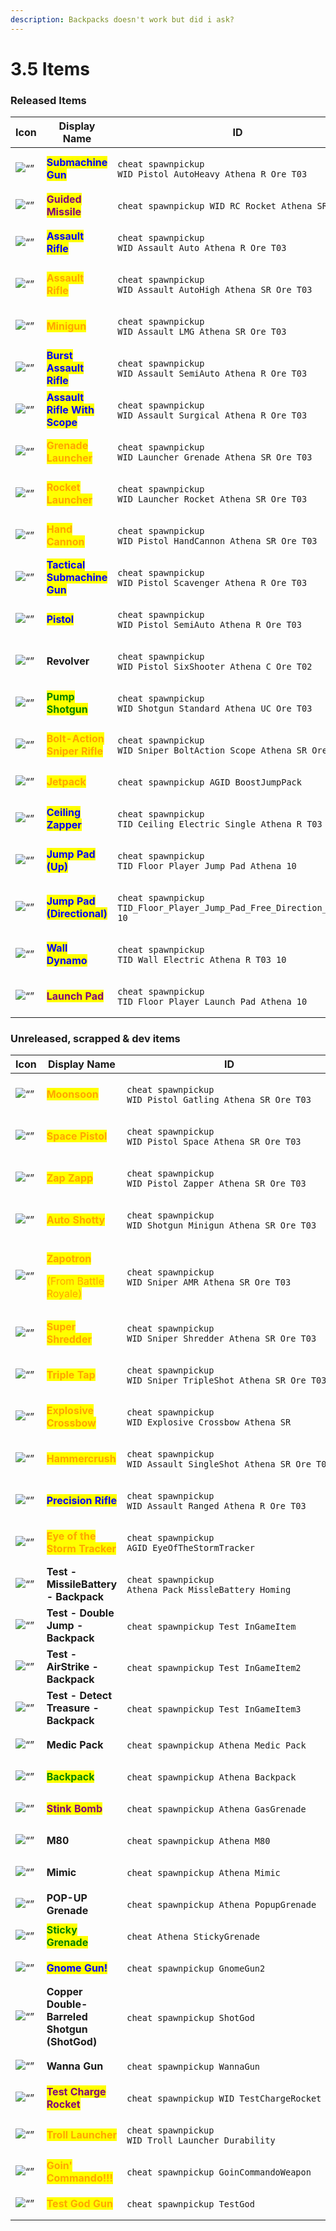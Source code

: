 ```yaml
---
description: Backpacks doesn't work but did i ask?
---
```


# 3.5 Items

### Released Items

<table data-full-width="true"><thead><tr><th width="186">Icon</th><th width="185.33333333333331">Display Name</th><th width="635">ID</th></tr></thead><tbody><tr><td><img src="https://static.wikia.nocookie.net/fortnite/images/d/db/Thrasher_Schematic_-_Weapon_-_Fortnite.png" alt="“”"> </td><td><mark style="color:blue;"><strong>Submachine Gun</strong></mark></td><td><p></p><pre><code>cheat spawnpickup WID_Pistol_AutoHeavy_Athena_R_Ore_T03
</code></pre></td></tr><tr><td><img src="https://static.wikia.nocookie.net/fortnite/images/e/ed/Guided_Missile_-_Weapon_-_Fortnite.png" alt="“”"> </td><td><mark style="color:purple;"><strong>Guided Missile</strong></mark></td><td><p></p><pre><code>cheat spawnpickup WID_RC_Rocket_Athena_SR_T03
</code></pre></td></tr><tr><td> <img src="https://static.wikia.nocookie.net/fortnite_gamepedia/images/a/a2/Assault_rifle_icon.png" alt="“”"> </td><td><mark style="color:blue;"><strong>Assault Rifle</strong></mark></td><td><p></p><pre><code>cheat spawnpickup WID_Assault_Auto_Athena_R_Ore_T03
</code></pre></td></tr><tr><td><img src="https://static.wikia.nocookie.net/fortnite_gamepedia/images/c/ce/Siegebreaker_icon.png" alt="“”"> </td><td><mark style="color:orange;"><strong>Assault Rifle</strong></mark></td><td><p></p><pre><code>cheat spawnpickup WID_Assault_AutoHigh_Athena_SR_Ore_T03
</code></pre></td></tr><tr><td><img src="https://static.wikia.nocookie.net/fortnite/images/f/f4/Minigun_-_Weapon_-_Fortnite.png" alt="“”"> </td><td><mark style="color:orange;"><strong>Minigun</strong></mark></td><td><p></p><pre><code>cheat spawnpickup WID_Assault_LMG_Athena_SR_Ore_T03
</code></pre></td></tr><tr><td><img src="https://static.wikia.nocookie.net/fortnite_gamepedia/images/c/c2/Semi-auto_rifle_icon.png" alt="“”"> </td><td><mark style="color:blue;"><strong>Burst Assault Rifle</strong></mark></td><td><p></p><pre><code>cheat spawnpickup WID_Assault_SemiAuto_Athena_R_Ore_T03
</code></pre></td></tr><tr><td><img src="https://static.wikia.nocookie.net/fortnite_gamepedia/images/d/d5/Deathstalker_icon.png" alt="“”"> </td><td><mark style="color:blue;"><strong>Assault Rifle With Scope</strong></mark></td><td><p></p><pre><code>cheat spawnpickup WID_Assault_Surgical_Athena_R_Ore_T03
</code></pre></td></tr><tr><td><img src="https://static.wikia.nocookie.net/fortnite/images/a/a1/Grenade_Launcher_-_Weapon_-_Fortnite.png" alt="“”"> </td><td><mark style="color:orange;"><strong>Grenade Launcher</strong></mark></td><td><p></p><pre><code>cheat spawnpickup WID_Launcher_Grenade_Athena_SR_Ore_T03
</code></pre></td></tr><tr><td><img src="https://static.wikia.nocookie.net/fortnite_gamepedia/images/c/ce/Rocket_launcher_icon.png" alt="“”"> </td><td><mark style="color:orange;"><strong>Rocket Launcher</strong></mark></td><td><p></p><pre><code>cheat spawnpickup WID_Launcher_Rocket_Athena_SR_Ore_T03
</code></pre></td></tr><tr><td><img src="https://static.wikia.nocookie.net/fortnite_gamepedia/images/0/09/Bald_Eagle_icon.png" alt="“”"> </td><td><mark style="color:orange;"><strong>Hand Cannon</strong></mark></td><td><p></p><pre><code>cheat spawnpickup WID_Pistol_HandCannon_Athena_SR_Ore_T03
</code></pre></td></tr><tr><td><img src="https://static.wikia.nocookie.net/fortnite/images/1/1f/Tactical_Submachine_Gun_-_Weapon_-_Fortnite.png" alt="“”"> </td><td><mark style="color:blue;"><strong>Tactical Submachine Gun</strong></mark></td><td><p></p><pre><code>cheat spawnpickup WID_Pistol_Scavenger_Athena_R_Ore_T03
</code></pre></td></tr><tr><td><img src="https://static.wikia.nocookie.net/fortnite_gamepedia/images/a/ae/Semi-auto_handgun_icon.png" alt="“”"> </td><td><mark style="color:blue;"><strong>Pistol</strong></mark></td><td><p></p><pre><code>cheat spawnpickup WID_Pistol_SemiAuto_Athena_R_Ore_T03
</code></pre></td></tr><tr><td><img src="https://static.wikia.nocookie.net/fortnite_gamepedia/images/5/58/Revolver_icon.png" alt="“”"> </td><td><strong>Revolver</strong></td><td><p></p><pre><code>cheat spawnpickup WID_Pistol_SixShooter_Athena_C_Ore_T02
</code></pre></td></tr><tr><td><img src="https://static.wikia.nocookie.net/fortnite_gamepedia/images/5/54/Pump-action_shotgun_icon.png" alt="“”"> </td><td><mark style="color:green;"><strong>Pump Shotgun</strong></mark></td><td><p></p><pre><code>cheat spawnpickup WID_Shotgun_Standard_Athena_UC_Ore_T03
</code></pre></td></tr><tr><td><img src="https://static.wikia.nocookie.net/fortnite_gamepedia/images/a/a1/Scoped_dragonfly_icon.png" alt="“”"> </td><td><mark style="color:orange;"><strong>Bolt-Action Sniper Rifle</strong></mark></td><td><p></p><pre><code>cheat spawnpickup WID_Sniper_BoltAction_Scope_Athena_SR_Ore_T03
</code></pre></td></tr><tr><td><img src="https://media.discordapp.net/attachments/1097596369973285006/1146137891253264384/T-T-Icon-BR-SK-Jetpack-Junkpak-L.png" alt="“”"> </td><td><mark style="color:orange;"><strong>Jetpack</strong></mark></td><td><p></p><pre><code>cheat spawnpickup AGID_BoostJumpPack
</code></pre></td></tr><tr><td><img src="https://static.wikia.nocookie.net/fortnite_gamepedia/images/e/e1/Ceiling_zapper_icon.png" alt="“”"> </td><td><mark style="color:blue;"><strong>Ceiling Zapper</strong></mark></td><td><p></p><pre><code>cheat spawnpickup TID_Ceiling_Electric_Single_Athena_R_T03 10
</code></pre></td></tr><tr><td><img src="https://static.wikia.nocookie.net/fortnite/images/6/69/Directional_Jump_Pad_(Vertical)_-_Trap_-_Fortnite.png" alt="“”"> </td><td><mark style="color:blue;"><strong>Jump Pad (Up)</strong></mark></td><td><p></p><pre><code>cheat spawnpickup TID_Floor_Player_Jump_Pad_Athena 10
</code></pre></td></tr><tr><td><img src="https://static.wikia.nocookie.net/fortnite/images/9/9e/Directional_Jump_Pad_-_Trap_-_Fortnite.png" alt="“”"> </td><td><mark style="color:blue;"><strong>Jump Pad (Directional)</strong></mark></td><td><p></p><pre><code>cheat spawnpickup TID_Floor_Player_Jump_Pad_Free_Direction_Athena 10
</code></pre></td></tr><tr><td><img src="https://static.wikia.nocookie.net/fortnite_gamepedia/images/9/98/Wall_dynamo_icon.png" alt="“”"> </td><td><mark style="color:blue;"><strong>Wall Dynamo</strong></mark></td><td><p></p><pre><code>cheat spawnpickup TID_Wall_Electric_Athena_R_T03 10
</code></pre></td></tr><tr><td><img src="https://static.wikia.nocookie.net/fortnite_gamepedia/images/f/f1/Launch_Pad.png" alt="“”"> </td><td><mark style="color:purple;"><strong>Launch Pad</strong></mark></td><td><p></p><pre><code>cheat spawnpickup TID_Floor_Player_Launch_Pad_Athena 10
</code></pre></td></tr></tbody></table>

### Unreleased, scrapped & dev items

<table data-full-width="true"><thead><tr><th width="186">Icon</th><th width="185.33333333333331">Display Name</th><th>ID</th></tr></thead><tbody><tr><td><img src="https://media.discordapp.net/attachments/1102820924752937020/1146117460051902524/T-Icon-Weapons-SK-Monsoon-L.png" alt="“”"> </td><td><mark style="color:orange;"><strong>Moonsoon</strong></mark></td><td><p></p><pre><code>cheat spawnpickup WID_Pistol_Gatling_Athena_SR_Ore_T03
</code></pre></td></tr><tr><td><img src="https://media.discordapp.net/attachments/1102820924752937020/1146118670448332920/T-Icon-Weapons-SK-Space-Pistol-L.png" alt="“”"> </td><td><mark style="color:orange;"><strong>Space Pistol</strong></mark></td><td><p></p><pre><code>cheat spawnpickup WID_Pistol_Space_Athena_SR_Ore_T03
</code></pre></td></tr><tr><td><img src="https://media.discordapp.net/attachments/1102820924752937020/1146119021993935058/T-Icon-Weapons-SK-Raygun-Pistol-L.png?width=494&#x26;height=494" alt="“”"> </td><td><mark style="color:orange;"><strong>Zap Zapp</strong></mark></td><td><p></p><pre><code>cheat spawnpickup WID_Pistol_Zapper_Athena_SR_Ore_T03
</code></pre></td></tr><tr><td><img src="https://media.discordapp.net/attachments/1102820924752937020/1146119431286693970/T-Icon-Weapons-SK-Shotgun-02-Auto-L.png" alt="“”"> </td><td><mark style="color:orange;"><strong>Auto Shotty</strong></mark></td><td><p></p><pre><code>cheat spawnpickup WID_Shotgun_Minigun_Athena_SR_Ore_T03
</code></pre></td></tr><tr><td><img src="https://static.wikia.nocookie.net/fortnite_gamepedia/images/e/ea/Laser_rifle_icon.png" alt="“”"> </td><td><p><mark style="color:orange;"><strong>Zapotron</strong></mark></p><p><mark style="color:orange;">(From Battle Royale)</mark></p></td><td><p></p><pre><code>cheat spawnpickup WID_Sniper_AMR_Athena_SR_Ore_T03
</code></pre></td></tr><tr><td><img src="https://static.wikia.nocookie.net/fortnite_gamepedia/images/2/2b/Shredder_icon.png" alt="“”"> </td><td><mark style="color:orange;"><strong>Super Shredder</strong></mark></td><td><p></p><pre><code>cheat spawnpickup WID_Sniper_Shredder_Athena_SR_Ore_T03
</code></pre></td></tr><tr><td><img src="https://static.wikia.nocookie.net/fortnite_gamepedia/images/5/5d/Triple_Tap_icon.png" alt="“”"> </td><td><mark style="color:orange;"><strong>Triple Tap</strong></mark></td><td><p></p><pre><code>cheat spawnpickup WID_Sniper_TripleShot_Athena_SR_Ore_T03
</code></pre></td></tr><tr><td><img src="https://static.wikia.nocookie.net/fortnite/images/8/88/Crossbow_-_Weapon_-_Fortnite.png" alt="“”"> </td><td><mark style="color:orange;"><strong>Explosive Crossbow</strong></mark></td><td><p></p><pre><code>cheat spawnpickup WID_Explosive_Crossbow_Athena_SR
</code></pre></td></tr><tr><td><img src="https://static.wikia.nocookie.net/fortnite/images/6/6a/Hammercrush_Schematic_-_Weapon_-_Fortnite.png" alt="“”"> </td><td><mark style="color:orange;"><strong>Hammercrush</strong></mark></td><td><p></p><pre><code>cheat spawnpickup WID_Assault_SingleShot_Athena_SR_Ore_T03
</code></pre></td></tr><tr><td><img src="https://odealo.com/uploads/public/Fortnite/BestWeapons/Razorblade.png" alt="“”"> </td><td><mark style="color:blue;"><strong>Precision Rifle</strong></mark></td><td><p></p><pre><code>cheat spawnpickup WID_Assault_Ranged_Athena_R_Ore_T03
</code></pre></td></tr><tr><td><img src="https://media.discordapp.net/attachments/890178801387065395/1146137456480104468/T-Icon-BackpackInventory.png" alt="“”"> </td><td><mark style="color:orange;"><strong>Eye of the Storm Tracker</strong></mark></td><td><p></p><pre><code>cheat spawnpickup AGID_EyeOfTheStormTracker
</code></pre></td></tr><tr><td><img src="https://media.discordapp.net/attachments/890178801387065395/1146137456480104468/T-Icon-BackpackInventory.png" alt="“”"> </td><td><strong>Test - MissileBattery - Backpack</strong></td><td><p></p><pre><code>cheat spawnpickup Athena_Pack_MissleBattery_Homing
</code></pre></td></tr><tr><td><img src="https://media.discordapp.net/attachments/890178801387065395/1146138385447145602/T-Icon-Backpack-128.png" alt="“”"> </td><td><strong>Test - Double Jump - Backpack</strong></td><td><p></p><pre><code>cheat spawnpickup Test_InGameItem
</code></pre></td></tr><tr><td><img src="https://media.discordapp.net/attachments/890178801387065395/1146137456480104468/T-Icon-BackpackInventory.png" alt="“”"> </td><td><strong>Test - AirStrike - Backpack</strong></td><td><p></p><pre><code>cheat spawnpickup Test_InGameItem2
</code></pre></td></tr><tr><td><img src="https://media.discordapp.net/attachments/890178801387065395/1146138698166042634/reward_collectionbook.png" alt="“”"> </td><td><strong>Test - Detect Treasure - Backpack</strong></td><td><p></p><pre><code>cheat spawnpickup Test_InGameItem3
</code></pre></td></tr><tr><td><img src="https://media.discordapp.net/attachments/890178801387065395/1146137456480104468/T-Icon-BackpackInventory.png" alt="“”"> </td><td><strong>Medic Pack</strong></td><td><p></p><pre><code>cheat spawnpickup Athena_Medic_Pack
</code></pre></td></tr><tr><td><img src="https://media.discordapp.net/attachments/890178801387065395/1146138385447145602/T-Icon-Backpack-128.png" alt="“”"> </td><td><mark style="color:green;"><strong>Backpack</strong></mark></td><td><p></p><pre><code>cheat spawnpickup Athena_Backpack
</code></pre></td></tr><tr><td><img src="https://media.discordapp.net/attachments/1102820924752937020/1146140960535891968/T-Icon-Weapons-S-Grenade-Gas-L.png" alt="“”"> </td><td><mark style="color:purple;"><strong>Stink Bomb</strong></mark></td><td><p></p><pre><code>cheat spawnpickup Athena_GasGrenade
</code></pre></td></tr><tr><td><img src="https://static.wikia.nocookie.net/fortnite/images/8/8f/M80_-_Icon_-_Fortnite.png" alt="“”"> </td><td><strong>M80</strong></td><td><p></p><pre><code>cheat spawnpickup Athena_M80
</code></pre></td></tr><tr><td><img src="https://media.discordapp.net/attachments/890178801387065395/1146141898814263296/T-Icon-Chest-128.png" alt="“”"> </td><td><strong>Mimic</strong></td><td><p></p><pre><code>cheat spawnpickup Athena_Mimic
</code></pre></td></tr><tr><td><img src="https://media.discordapp.net/attachments/890178801387065395/1146142035926073425/T-Banners-Icons-TreasureChest-L.png" alt="“”"> </td><td><strong>POP-UP Grenade</strong></td><td><p></p><pre><code>cheat spawnpickup Athena_PopupGrenade
</code></pre></td></tr><tr><td><img src="https://media.discordapp.net/attachments/890178801387065395/1146142425841152050/T-T-Icon-BR-StickyGrenade-L.png" alt="“”"> </td><td><mark style="color:green;"><strong>Sticky Grenade</strong></mark></td><td><p></p><pre><code>cheat Athena_StickyGrenade 
</code></pre></td></tr><tr><td><img src="https://static.wikia.nocookie.net/fortnite_gamepedia/images/2/2f/Haywire_icon.png" alt="“”"> </td><td><mark style="color:blue;"><strong>Gnome Gun!</strong></mark></td><td><p></p><pre><code>cheat spawnpickup GnomeGun2
</code></pre></td></tr><tr><td><img src="https://static.wikia.nocookie.net/fortnite/images/d/d8/Double_Barrel_Shotgun_-_Weapon_-_Fortnite.png" alt="“”"> </td><td><strong>Copper Double-Barreled Shotgun (ShotGod)</strong></td><td><p></p><pre><code>cheat spawnpickup ShotGod
</code></pre></td></tr><tr><td><img src="https://static.wikia.nocookie.net/fortnite/images/d/df/Glacial_Legends_Pack_-_Placeholder_-_Fortnite.png" alt="“”"> </td><td><strong>Wanna Gun</strong></td><td><p></p><pre><code>cheat spawnpickup WannaGun
</code></pre></td></tr><tr><td><img src="https://media.discordapp.net/attachments/1102820924752937020/1146143919713812540/SK_RPG7.png" alt="“”"> </td><td><mark style="color:purple;"><strong>Test Charge Rocket</strong></mark></td><td><p></p><pre><code>cheat spawnpickup WID_TestChargeRocket
</code></pre></td></tr><tr><td><img src="https://static.wikia.nocookie.net/fortnite_gamepedia/images/c/ce/Rocket_launcher_icon.png" alt="“”"> </td><td><mark style="color:orange;"><strong>Troll Launcher</strong></mark></td><td><p></p><pre><code>cheat spawnpickup WID_Troll_Launcher_Durability
</code></pre></td></tr><tr><td><img src="https://media.discordapp.net/attachments/1102820924752937020/1146144517641220166/T-Icon-Weapons-SK-ProtoAssault.png" alt="“”"> </td><td><mark style="color:orange;"><strong>Goin' Commando!!!</strong></mark></td><td><p></p><pre><code>cheat spawnpickup GoinCommandoWeapon
</code></pre></td></tr><tr><td><img src="https://media.discordapp.net/attachments/890178801387065395/1146143351373037752/SK_ProtoAssualt.png" alt="“”"> </td><td><mark style="color:orange;"><strong>Test God Gun</strong></mark></td><td><p></p><pre><code>cheat spawnpickup TestGod
</code></pre></td></tr></tbody></table>

